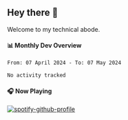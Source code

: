 ## Hey there 👋

Welcome to my technical abode.

#### 📊 Monthly Dev Overview
<!--START_SECTION:waka-->

```txt
From: 07 April 2024 - To: 07 May 2024

No activity tracked
```

<!--END_SECTION:waka-->

#### 🎧 Now Playing

[![spotify-github-profile](https://spotify-github-profile.vercel.app/api/view?uid=james2mid&cover_image=true&theme=natemoo-re)](https://open.spotify.com/user/james2mid?si=2b3baf2b09cb499e)
